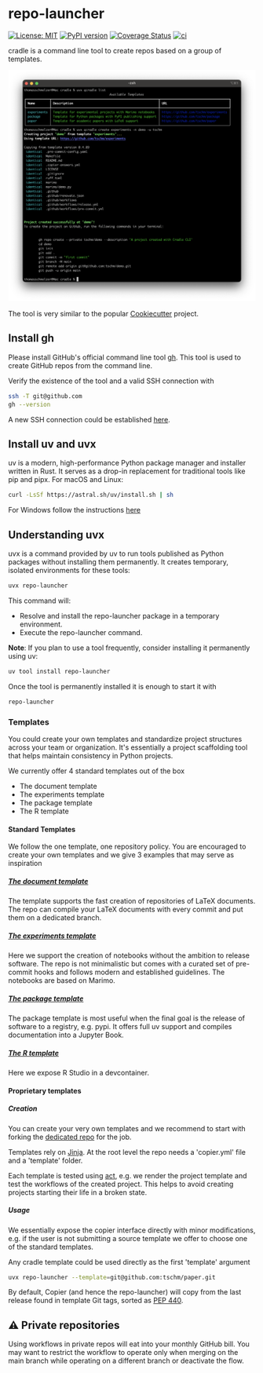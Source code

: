 # repo-launcher

[![License: MIT](https://img.shields.io/badge/License-MIT-yellow.svg)](LICENSE.txt)
[![PyPI version](https://badge.fury.io/py/repo-launcher.svg)](https://badge.fury.io/py/repo-launcher)
[![Coverage Status](https://coveralls.io/repos/github/tschm/cradle/badge.png?branch=main)](https://coveralls.io/github/tschm/cradle?branch=main)
[![ci](https://github.com/tschm/cradle/actions/workflows/ci.yml/badge.svg)](https://github.com/tschm/cradle/actions/workflows/ci.yml)

cradle is a command line tool to create repos based on a group of templates.

![Creating a repository from the command line](https://raw.githubusercontent.com/tschm/cradle/main/demo.png)

The tool is very similar to the popular
[Cookiecutter](https://cookiecutter.readthedocs.io/en/stable/#) project.

## Install gh

Please install GitHub's official command line tool [gh](https://github.com/cli/cli).
This tool is used to create GitHub repos from the command line.

Verify the existence of the tool and a valid SSH connection with

```bash
ssh -T git@github.com
gh --version
```

A new SSH connection could be established [here](https://docs.github.com/en/authentication/connecting-to-github-with-ssh/generating-a-new-ssh-key-and-adding-it-to-the-ssh-agent).

## Install uv and uvx

uv is a modern, high-performance Python package manager and installer
written in Rust.
It serves as a drop-in replacement for traditional tools like pip and pipx.
For macOS and Linux:

```bash
curl -LsSf https://astral.sh/uv/install.sh | sh
```

For Windows follow the instructions [here](https://docs.astral.sh/uv/getting-started/installation/)

## Understanding uvx

uvx is a command provided by uv to run tools published as Python packages
without installing them permanently. It creates temporary,
isolated environments for these tools:

```bash
uvx repo-launcher
```

This command will:

* Resolve and install the repo-launcher package in a temporary environment.
* Execute the repo-launcher command.

**Note**: If you plan to use a tool frequently, consider installing
it permanently using uv:

```bash
uv tool install repo-launcher
````

Once the tool is permanently installed it is enough to start it with

```bash
repo-launcher
```

### Templates

You could create your own templates and standardize project structures
across your team or organization.
It's essentially a project scaffolding tool that helps maintain consistency
in Python projects.

We currently offer $4$ standard templates out of the box

* The document template
* The experiments template
* The package template
* The R template

#### Standard Templates

We follow the one template, one repository policy.
You are encouraged to create your own templates and we give $3$ examples that
may serve as inspiration

##### [The document template](https://github.com/tschm/paper)

The template supports the fast creation of repositories of LaTeX documents.
The repo can compile your LaTeX documents with every commit and put them
on a dedicated branch.

##### [The experiments template](https://github.com/tschm/experiments)

Here we support the creation of notebooks without the ambition to release software.
The repo is not minimalistic but comes with a curated set of pre-commit hooks and
follows modern and established guidelines. The notebooks are based on Marimo.

##### [The package template](https://github.com/tschm/package)

The package template is most useful when the final
goal is the release of software to a registry, e.g. pypi.
It offers full uv support and compiles documentation
into a Jupyter Book.

##### [The R template](https://github.com/tschm/cradle_r)

Here we expose R Studio in a devcontainer.

#### Proprietary templates

##### Creation

You can create your very own templates and we recommend to start with
forking the
[dedicated repo](https://github.com/tschm/template/blob/main/README.md)
for the job.

Templates rely on [Jinja](https://jinja.palletsprojects.com/en/stable/).
At the root level the repo needs a 'copier.yml' file and a 'template' folder.

Each template is tested using [act](https://github.com/nektos/act), e.g.
we render the project template and test the workflows of the created project.
This helps to avoid creating projects starting their life in a broken state.

##### Usage

We essentially expose the copier interface directly with
minor modifications, e.g. if the user is not submitting a source template
we offer to choose one of the standard templates.

Any cradle template could be used directly as the first 'template'
argument

```bash
uvx repo-launcher --template=git@github.com:tschm/paper.git
```

By default, Copier (and hence the repo-launcher) will copy from the last
release found in template Git tags, sorted as
[PEP 440](https://peps.python.org/pep-0440/).

## :warning: Private repositories

Using workflows in private repos will eat into your monthly GitHub bill.
You may want to restrict the workflow to operate only when merging on the main branch
while operating on a different branch or deactivate the flow.

